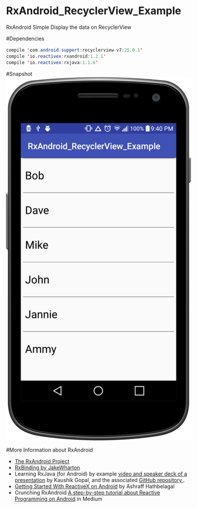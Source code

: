 # RxAndroid_RecyclerView_Example
RxAndroid Simple Display the data on RecyclerView

#Dependencies
```java
compile 'com.android.support:recyclerview-v7:25.0.1'
compile 'io.reactivex:rxandroid:1.2.1'
compile 'io.reactivex:rxjava:1.1.6'
```
#Snapshot
![Snap](https://github.com/dharmakshetri/RxAndroid_RecyclerView_Example/blob/master/device-2016-12-12-214233.png)

#More Information about RxAndroid
* [The RxAndroid Project](https://github.com/ReactiveX/RxAndroid)
* [RxBinding by JakeWharton](https://github.com/JakeWharton/RxBinding)
* Learning RxJava (for Android) by example [video and speaker deck of a presentation](https://newcircle.com/s/post/1744/2015/06/29/learning-rxjava-for-android-by-example)
by Kaushik Gopal, and the associated [GitHub repository ](https://github.com/kaushikgopal/RxJava-Android-Samples).
* [Getting Started With ReactiveX on Android](http://code.tutsplus.com/tutorials/getting-started-with-reactivex-on-android--cms-24387) by Ashraff Hathbelagal
* Crunching RxAndroid [A step-by-step tutorial about Reactive Programming on Android](https://medium.com/crunching-rxandroid) in Medium
